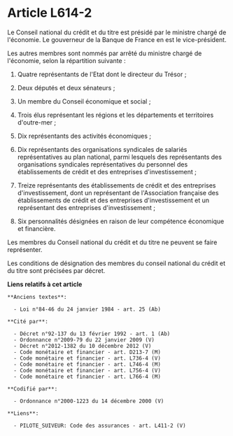 # Article L614-2

Le Conseil national du crédit et du titre est présidé par le ministre chargé de l'économie. Le gouverneur de la Banque de
France en est le vice-président.

Les autres membres sont nommés par arrêté du ministre chargé de l'économie, selon la répartition suivante :

1. Quatre représentants de l'Etat dont le directeur du Trésor ;

2. Deux députés et deux sénateurs ;

3. Un membre du Conseil économique et social ;

4. Trois élus représentant les régions et les départements et territoires d'outre-mer ;

5. Dix représentants des activités économiques ;

6. Dix représentants des organisations syndicales de salariés représentatives au plan national, parmi lesquels des
représentants des organisations syndicales représentatives du personnel des établissements de crédit et des entreprises
d'investissement ;

7. Treize représentants des établissements de crédit et des entreprises d'investissement, dont un représentant de
l'Association française des établissements de crédit et des entreprises d'investissement et un représentant des entreprises
d'investissement ;

8. Six personnalités désignées en raison de leur compétence économique et financière.

Les membres du Conseil national du crédit et du titre ne peuvent se faire représenter.

Les conditions de désignation des membres du conseil national du crédit et du titre sont précisées par décret.

**Liens relatifs à cet article**

	**Anciens textes**:

	  - Loi n°84-46 du 24 janvier 1984 - art. 25 (Ab)

	**Cité par**:

	  - Décret n°92-137 du 13 février 1992 - art. 1 (Ab)
	  - Ordonnance n°2009-79 du 22 janvier 2009 (V)
	  - Décret n°2012-1382 du 10 décembre 2012 (V)
	  - Code monétaire et financier - art. D213-7 (M)
	  - Code monétaire et financier - art. L736-4 (V)
	  - Code monétaire et financier - art. L746-4 (M)
	  - Code monétaire et financier - art. L756-4 (V)
	  - Code monétaire et financier - art. L766-4 (M)

	**Codifié par**:

	  - Ordonnance n°2000-1223 du 14 décembre 2000 (V)

	**Liens**:

	  - PILOTE_SUIVEUR: Code des assurances - art. L411-2 (V)
